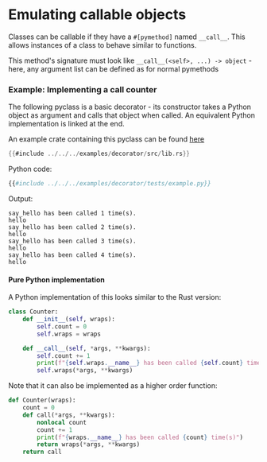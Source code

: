 # Emulating callable objects

Classes can be callable if they have a `#[pymethod]` named `__call__`.
This allows instances of a class to behave similar to functions.

This method's signature must look like `__call__(<self>, ...) -> object` - here,
 any argument list can be defined as for normal pymethods

### Example: Implementing a call counter

The following pyclass is a basic decorator - its constructor takes a Python object
as argument and calls that object when called. An equivalent Python implementation
is linked at the end.

An example crate containing this pyclass can be found [here](https://github.com/PyO3/pyo3/tree/main/examples/decorator)

```rust
{{#include ../../../examples/decorator/src/lib.rs}}
```

Python code:

```python
{{#include ../../../examples/decorator/tests/example.py}}
```

Output:

```text
say_hello has been called 1 time(s).
hello
say_hello has been called 2 time(s).
hello
say_hello has been called 3 time(s).
hello
say_hello has been called 4 time(s).
hello
```

#### Pure Python implementation

A Python implementation of this looks similar to the Rust version:

```python
class Counter:
    def __init__(self, wraps):
        self.count = 0
        self.wraps = wraps

    def __call__(self, *args, **kwargs):
        self.count += 1
        print(f"{self.wraps.__name__} has been called {self.count} time(s)")
        self.wraps(*args, **kwargs)
```

Note that it can also be implemented as a higher order function:

```python
def Counter(wraps):
    count = 0
    def call(*args, **kwargs):
        nonlocal count
        count += 1
        print(f"{wraps.__name__} has been called {count} time(s)")
        return wraps(*args, **kwargs)
    return call
```
